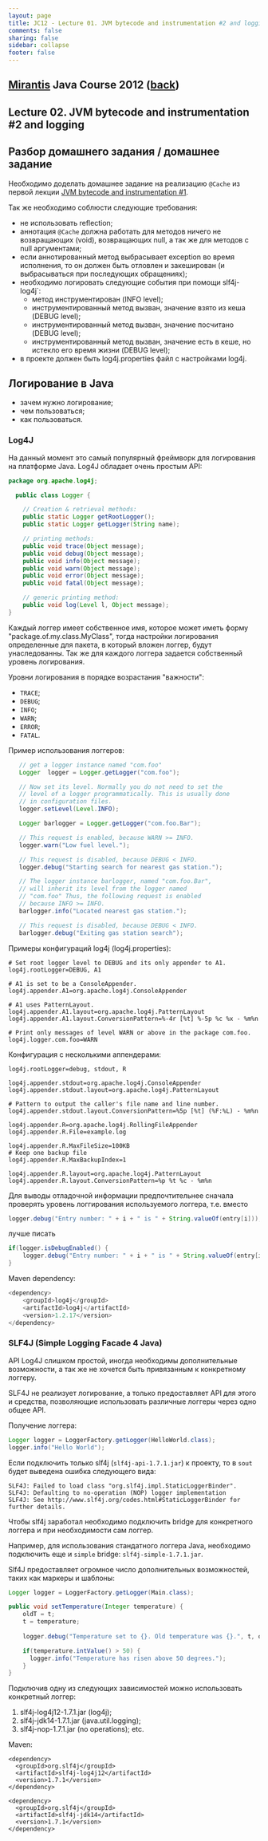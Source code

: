 ```yaml
---                                                                                                                     
layout: page                                                                                                            
title: JC12 - Lecture 01. JVM bytecode and instrumentation #2 and logging                                                                                                                 
comments: false                                                                                                         
sharing: false                                                                                                          
sidebar: collapse
footer: false                                                                                                           
---
```

## [Mirantis](http://www.mirantis.com) Java Сourse 2012 ([back](index.html))
## Lecture 02. JVM bytecode and instrumentation #2 and logging

## Разбор домашнего задания / домашнее задание

Необходимо доделать домашнее задание на реализацию `@Cache` из первой лекции 
[JVM bytecode and instrumentation #1](lecture-01-jvm.html).

Так же необходимо соблюсти следующие требования:

* не использовать reflection;
* аннотация `@Cache` должна работать для методов ничего не возвращающих (void), возвращающих null,
а так же для методов с null аргументами;
* если аннотированный метод выбрасывает exception во время исполнения, то он должен быть
отловлен и закеширован (и выбрасываться при последующих обращениях);
* необходимо логировать следующие события при помощи slf4j-log4j`:
	* метод <method signature> инструментирован (INFO level);
	* инструментированный метод вызван, значение взято из кеша (DEBUG level);
	* инструментированный метод вызван, значение посчитано (DEBUG level);
	* инструментированный метод вызван, значение есть в кеше, но истекло его время жизни (DEBUG level);
* в проекте должен быть log4j.properties файл с настройками log4j.

## Логирование в Java

* зачем нужно логирование;
* чем пользоваться;
* как пользоваться.

### Log4J

На данный момент это самый популярный фреймворк для логирования на платформе Java.
Log4J обладает очень простым API:

```java
package org.apache.log4j;

  public class Logger {

    // Creation & retrieval methods:
    public static Logger getRootLogger();
    public static Logger getLogger(String name);

    // printing methods:
    public void trace(Object message);
    public void debug(Object message);
    public void info(Object message);
    public void warn(Object message);
    public void error(Object message);
    public void fatal(Object message);

    // generic printing method:
    public void log(Level l, Object message);
}
```

Каждый логгер имеет собственное имя, которое может иметь форму "package.of.my.class.MyClass",
тогда настройки логирования определенные для пакета, в который вложен логгер, будут унаследованны.
Так же для каждого логгера задается собственный уровень логирования.

Уровни логирования в порядке возрастания "важности": 

* `TRACE`; 
* `DEBUG`;
* `INFO`;
* `WARN`;
* `ERROR`;
* `FATAL`.

Пример использования логгеров:

```java
   // get a logger instance named "com.foo"
   Logger  logger = Logger.getLogger("com.foo");

   // Now set its level. Normally you do not need to set the
   // level of a logger programmatically. This is usually done
   // in configuration files.
   logger.setLevel(Level.INFO);

   Logger barlogger = Logger.getLogger("com.foo.Bar");

   // This request is enabled, because WARN >= INFO.
   logger.warn("Low fuel level.");

   // This request is disabled, because DEBUG < INFO.
   logger.debug("Starting search for nearest gas station.");

   // The logger instance barlogger, named "com.foo.Bar",
   // will inherit its level from the logger named
   // "com.foo" Thus, the following request is enabled
   // because INFO >= INFO.
   barlogger.info("Located nearest gas station.");

   // This request is disabled, because DEBUG < INFO.
   barlogger.debug("Exiting gas station search");
```

Примеры конфигураций log4j (log4j.properties):

```
# Set root logger level to DEBUG and its only appender to A1.
log4j.rootLogger=DEBUG, A1

# A1 is set to be a ConsoleAppender.
log4j.appender.A1=org.apache.log4j.ConsoleAppender

# A1 uses PatternLayout.
log4j.appender.A1.layout=org.apache.log4j.PatternLayout
log4j.appender.A1.layout.ConversionPattern=%-4r [%t] %-5p %c %x - %m%n

# Print only messages of level WARN or above in the package com.foo.
log4j.logger.com.foo=WARN
```

Конфигурация с несколькими аппендерами:

```
log4j.rootLogger=debug, stdout, R

log4j.appender.stdout=org.apache.log4j.ConsoleAppender
log4j.appender.stdout.layout=org.apache.log4j.PatternLayout

# Pattern to output the caller's file name and line number.
log4j.appender.stdout.layout.ConversionPattern=%5p [%t] (%F:%L) - %m%n

log4j.appender.R=org.apache.log4j.RollingFileAppender
log4j.appender.R.File=example.log

log4j.appender.R.MaxFileSize=100KB
# Keep one backup file
log4j.appender.R.MaxBackupIndex=1

log4j.appender.R.layout=org.apache.log4j.PatternLayout
log4j.appender.R.layout.ConversionPattern=%p %t %c - %m%n
```

Для выводы отладочной информации предпочтительнее сначала проверять уровень логгирования
используемого логгера, т.е. вместо

```java
logger.debug("Entry number: " + i + " is " + String.valueOf(entry[i]));
```

лучше писать

```java
if(logger.isDebugEnabled() {
    logger.debug("Entry number: " + i + " is " + String.valueOf(entry[i]));
}
```

Maven dependency:

```java
<dependency>
    <groupId>log4j</groupId>
    <artifactId>log4j</artifactId>
    <version>1.2.17</version>
</dependency>
```


### SLF4J (Simple Logging Facade 4 Java)

API Log4J слишком простой, иногда необходимы дополнительные возможности, а так же не хочется
быть привязанным к конкретному логгеру.

SLF4J не реализует логирование, а только предоставляет API для этого и средства, позволяющие
использовать различные логгеры через одно общее API.

Получение логгера:

```java
Logger logger = LoggerFactory.getLogger(HelloWorld.class);
logger.info("Hello World");
```

Если подключить только slf4j (`slf4j-api-1.7.1.jar`) к проекту, 
то в `sout` будет выведена ошибка следующего вида:

```
SLF4J: Failed to load class "org.slf4j.impl.StaticLoggerBinder".
SLF4J: Defaulting to no-operation (NOP) logger implementation
SLF4J: See http://www.slf4j.org/codes.html#StaticLoggerBinder for further details.
```

Чтобы slf4j заработал необходимо подключить bridge для конкретного логгера и при необходимости
сам логгер.

Например, для использования стандатного логгера Java, необходимо подключить еще и `simple` bridge: `slf4j-simple-1.7.1.jar`.

Slf4J предоставляет огромное число дополнительных возможностей, таких как маркеры и шаблоны:

```java
Logger logger = LoggerFactory.getLogger(Main.class);

public void setTemperature(Integer temperature) {
	oldT = t;        
    t = temperature;
    
    logger.debug("Temperature set to {}. Old temperature was {}.", t, oldT);

    if(temperature.intValue() > 50) {
      logger.info("Temperature has risen above 50 degrees.");
    }
}
```

Подключив одну из следующих зависимостей можно использовать конкретный логгер:

1. slf4j-log4j12-1.7.1.jar (log4j);
2. slf4j-jdk14-1.7.1.jar (java.util.logging);
3. slf4j-nop-1.7.1.jar (no operations);
etc.

Maven:

```
<dependency> 
  <groupId>org.slf4j</groupId>
  <artifactId>slf4j-log4j12</artifactId>
  <version>1.7.1</version>
</dependency>
```

```
<dependency> 
  <groupId>org.slf4j</groupId>
  <artifactId>slf4j-jdk14</artifactId>
  <version>1.7.1</version>
</dependency>
```